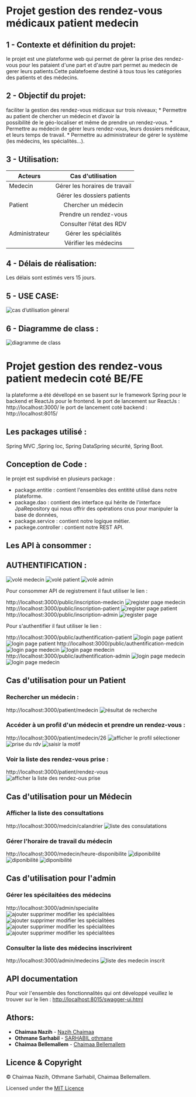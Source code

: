 # Projet gestion des rendez-vous médicaux patient medecin
## 1 - Contexte et définition du projet:

le projet est une plateforme web qui permet de gérer la prise des rendez-vous pour les pataient d'une part et d'autre part permet au medecin de gerer leurs patients.Cette palatefoeme destiné à tous tous les catégories des patients et des médecins.

## 2 - Objectif du projet:

faciliter la gestion des rendez-vous midicaux sur trois niveaux;
	* Permettre au patient de chercher un médecin et d’avoir la  
	  possibilité de le géo-localiser et même de prendre un rendez-vous.
	* Permettre au médecin de gérer leurs rendez-vous, leurs dossiers
	  médicaux, et leurs temps de travail.
	* Permettre au administrateur de gérer le système (les médecins, les
	  spécialités...).

## 3 - Utilisation:

| Acteurs       | Cas d'utilisation             | 
| ------------- |:-----------------------------:| 
| Medecin       | Gérer les horaires de travail |
|               | Gérer les dossiers patients   |  
| Patient       | Chercher un médecin           |
|               | Prendre un rendez-vous        |
|               | Consulter l’état des RDV      |
| Administrateur| Gérer les spécialités         |
|               | Vérifier les médecins         |

## 4 - Délais de réalisation:

Les délais sont estimés vers 15 jours.

## 5 - USE CASE:

![cas d’utilisation géneral](general.png)

## 6 - Diagramme de class :

![diagramme de class](DigrClass.png)

# Projet gestion des rendez-vous patient medecin coté BE/FE

la plateforme a été dévellopé en se basent sur le framework Spring pour le backend et ReactJs pour le frontend.
le port de lancement sur ReactJs :  http://localhost:3000/
le port de lancement coté backend : http://localhost:8015/

## Les packages utilisé :

Spring MVC ,Spring Ioc, Spring DataSpring sécurité, Spring Boot.

## Conception de Code :

le projet est supdivisé en plusieurs package :
* package.entitie : contient l'ensembles des entitité utilisé dans notre plateforme.
* package.dao : contient des interface qui hérite de l'interface JpaRepository qui nous offrir des opérations crus  pour manipuler la base de données,
* package.service : contient notre logique métier.
* packege.controller : contient notre REST API.

## Les API à consommer :

## AUTHENTIFICATION :

![volé medecin](Medecin.png)
![volé patient](Patient.png)
![volé admin](Admin1.png)

Pour consommer API de registrement il faut utiliser le lien :

http://localhost:3000/public/inscription-medecin
![register page medecin](InscriptionMedcin.png)
http://localhost:3000/public/inscription-patient
![register page patient](InscriptionPatient.png)
http://localhost:3000/public/inscription-admin
![register page ](Admin3.PNG)



Pour s'authentifier il faut utiliser le lien :

 
http://localhost:3000/public/authentification-patient
![login page patient](LoginPatient.png)
![login page patient](PageLoginPatient.png)
http://localhost:3000/public/authentification-medcin
![login page medecin](LoginMedcin.png)
![login page medecin](ProfilMedcin.PNG)
http://localhost:3000/public/authentification-admin
![login page medecin](Admin2.PNG)
![login page medecin](Admin4.PNG)

## Cas d'utilisation pour un Patient
### Rechercher un médecin :

http://localhost:3000/patient/medecin
![résultat de recherche](rechercheMedecin.png)

### Accéder à un profil d'un médecin et prendre un rendez-vous :
http://localhost:3000/patient/medecin/26
![afficher le profil sélectioner](profilmedcin.png)
![prise du rdv](appointment.png)
![saisir la motif](appointmentmotif.png)

### Voir la liste des rendez-vous prise :
http://localhost:3000/patient/rendez-vous
![afficher la liste des rendez-ous prise](rdv.png)

## Cas d'utilisation pour un Médecin
### Afficher la liste des consultations
http://localhost:3000/medcin/calandrier
![liste des consulatations](Calandrer.png)

### Gérer l'horaire de travail du médecin
http://localhost:3000/medecin/heure-disponibilite
![diponibilité](listJourHeure.png)
![diponibilité](listJourHeure1.png)
![diponibilité](listJourHeure3.png)

## Cas d'utilisation pour l'admin
### Gérer les spécilaitées des médecins
http://localhost:3000/admin/specialite
![ajouter supprimer modifier les spécialitées](specialite.png)
![ajouter supprimer modifier les spécialitées](ajouterspecialite.PNG)
![ajouter supprimer modifier les spécialitées](modification.PNG)
![ajouter supprimer modifier les spécialitées](delete.PNG)
### Consulter la liste des médecins inscrivirent
http://localhost:3000/admin/medecins
![liste des medecin inscrit](medecin.png)


## API documentation

Pour voir l'ensemble des fonctionnalités qui ont développé veuillez le trouver sur le lien  :
<http://localhost:8015/swagger-ui.html>

## Athors: 
* **Chaimaa Nazih**  - [Nazih Chaimaa](https://github.com/NzChaimaa)
* **Othmane Sarhabil**  - [SARHABIL othmane](https://github.com/SARHABILothmane)
* **Chaimaa  Bellemallem**  - [Chaimaa  Bellemallem](https://github.com/ChaimaaBellemallem) 

## Licence & Copyright
© Chaimaa  Nazih, Othmane Sarhabil, Chaimaa  Bellemallem.

Licensed under the [MIT Licence](LICENSE)
















